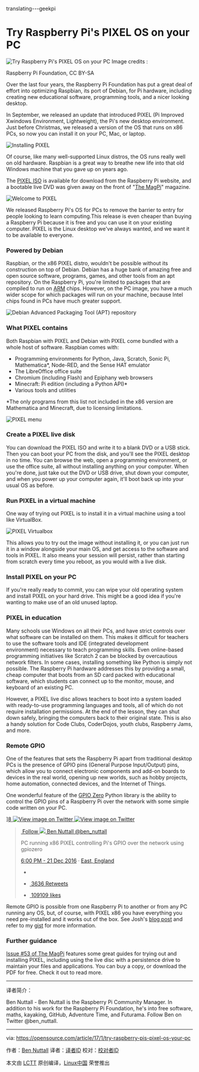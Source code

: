 translating---geekpi

Try Raspberry Pi's PIXEL OS on your PC
============================================================


 ![Try Raspberry Pi's PIXEL OS on your PC](https://opensource.com/sites/default/files/styles/image-full-size/public/images/life/virtualbox_pixel_raspberrypi.jpg?itok=bEdS8qpi "Try Raspberry Pi's PIXEL OS on your PC") 
Image credits : 

Raspberry Pi Foundation, CC BY-SA

Over the last four years, the Raspberry Pi Foundation has put a great deal of effort into optimizing Raspbian, its port of Debian, for Pi hardware, including creating new educational software, programming tools, and a nicer looking desktop.

In September, we released an update that introduced PIXEL (Pi Improved Xwindows Environment, Lightweight), the Pi's new desktop environment. Just before Christmas, we released a version of the OS that runs on x86 PCs, so now you can install it on your PC, Mac, or laptop.

 ![Installing PIXEL](https://opensource.com/sites/default/files/pixel_0.jpg "Installing PIXEL") 

Of course, like many well-supported Linux distros, the OS runs really well on old hardware. Raspbian is a great way to breathe new life into that old Windows machine that you gave up on years ago.

The [PIXEL ISO][13] is available for download from the Raspberry Pi website, and a bootable live DVD was given away on the front of "[The MagPi][14]" magazine.

 ![Welcome to PIXEL](https://opensource.com/sites/default/files/welcome-to-pixel.jpg "Welcome to PIXEL") 

We released Raspberry Pi's OS for PCs to remove the barrier to entry for people looking to learn computing.This release is even cheaper than buying a Raspberry Pi because it is free and you can use it on your existing computer. PIXEL is the Linux desktop we've always wanted, and we want it to be available to everyone.

### Powered by Debian

Raspbian, or the x86 PIXEL distro, wouldn't be possible without its construction on top of Debian. Debian has a huge bank of amazing free and open source software, programs, games, and other tools from an apt repository. On the Raspberry Pi, you're limited to packages that are compiled to run on [ARM][15] chips. However, on the PC image, you have a much wider scope for which packages will run on your machine, because Intel chips found in PCs have much greater support.

 ![Debian Advanced Packaging Tool (APT) repository](https://opensource.com/sites/default/files/apt.png "Debian Advanced Packaging Tool (APT) repository") 

### What PIXEL contains

Both Raspbian with PIXEL and Debian with PIXEL come bundled with a whole host of software. Raspbian comes with:

*   Programming environments for Python, Java, Scratch, Sonic Pi, Mathematica*, Node-RED, and the Sense HAT emulator
*   The LibreOffice office suite
*   Chromium (including Flash) and Epiphany web browsers
*   Minecraft: Pi edition (including a Python API)*
*   Various tools and utilities

*The only programs from this list not included in the x86 version are Mathematica and Minecraft, due to licensing limitations.

 ![PIXEL menu](https://opensource.com/sites/default/files/pixel-menu.png "PIXEL menu") 

### Create a PIXEL live disk

You can download the PIXEL ISO and write it to a blank DVD or a USB stick. Then you can boot your PC from the disk, and you'll see the PIXEL desktop in no time. You can browse the web, open a programming environment, or use the office suite, all without installing anything on your computer. When you're done, just take out the DVD or USB drive, shut down your computer, and when you power up your computer again, it'll boot back up into your usual OS as before.

### Run PIXEL in a virtual machine

One way of trying out PIXEL is to install it in a virtual machine using a tool like VirtualBox.

 ![PIXEL Virtualbox](https://opensource.com/sites/default/files/pixel-virtualbox.png "PIXEL Virtualbox") 

This allows you to try out the image without installing it, or you can just run it in a window alongside your main OS, and get access to the software and tools in PIXEL. It also means your session will persist, rather than starting from scratch every time you reboot, as you would with a live disk.

### Install PIXEL on your PC

If you're really ready to commit, you can wipe your old operating system and install PIXEL on your hard drive. This might be a good idea if you're wanting to make use of an old unused laptop.

### PIXEL in education

Many schools use Windows on all their PCs, and have strict controls over what software can be installed on them. This makes it difficult for teachers to use the software tools and IDE (integrated development environment) necessary to teach programming skills. Even online-based programming initiatives like Scratch 2 can be blocked by overcautious network filters. In some cases, installing something like Python is simply not possible. The Raspberry Pi hardware addresses this by providing a small, cheap computer that boots from an SD card packed with educational software, which students can connect up to the monitor, mouse, and keyboard of an existing PC.

However, a PIXEL live disc allows teachers to boot into a system loaded with ready-to-use programming languages and tools, all of which do not require installation permissions. At the end of the lesson, they can shut down safely, bringing the computers back to their original state. This is also a handy solution for Code Clubs, CoderDojos, youth clubs, Raspberry Jams, and more.

### Remote GPIO

One of the features that sets the Raspberry Pi apart from traditional desktop PCs is the presence of GPIO pins (General Purpose Input/Output) pins, which allow you to connect electronic components and add-on boards to devices in the real world, opening up new worlds, such as hobby projects, home automation, connected devices, and the Internet of Things.

One wonderful feature of the [GPIO Zero][16] Python library is the ability to control the GPIO pins of a Raspberry Pi over the network with some simple code written on your PC.

<twitterwidget class="twitter-tweet twitter-tweet-rendered" id="twitter-widget-0" data-tweet-id="811511740907261952" style="position: static; visibility: visible; display: block; transform: rotate(0deg); max-width: 100%; width: 500px; min-width: 220px; margin-top: 10px; margin-bottom: 10px;">

<article class="MediaCard
           MediaCard--mediaForward

           customisable-border" data-scribe="component:card" dir="ltr">[][11][
 ![View image on Twitter](https://pbs.twimg.com/media/C0MRi_lWgAAvUOp.jpg:small "View image on Twitter") 
][8][
 ![View image on Twitter](https://pbs.twimg.com/media/C0MRkoCWgAAbxxi.jpg:small "View image on Twitter") 
][9][
 ![View image on Twitter](https://pbs.twimg.com/media/C0MRmmsXEAAPpNU.jpg:small "View image on Twitter") 
][10]</article>

> [ Follow][1][
>  ![](https://pbs.twimg.com/profile_images/528155792013160448/cobxlRc8_normal.jpeg) 
> Ben Nuttall @ben_nuttall][5]
> 
> PC running x86 PIXEL controlling Pi's GPIO over the network using gpiozero
> 
> [<time class="dt-updated" datetime="2016-12-21T10:00:50+0000" pubdate="" title="Time posted: 21 Dec 2016, 10:00:50 (UTC)">6:00 PM - 21 Dec 2016</time>][6] · [East, England][7]
> 
> *   [][2]
> 
> *   [ 3636 Retweets][3]
> 
> *   [ 109109 likes][4]

</twitterwidget>

Remote GPIO is possible from one Raspberry Pi to another or from any PC running any OS, but, of course, with PIXEL x86 you have everything you need pre-installed and it works out of the box. See Josh's [blog post][17] and refer to my [gist][18] for more information.

### Further guidance

[Issue #53 of The MagPi][19] features some great guides for trying out and installing PIXEL, including using the live disc with a persistence drive to maintain your files and applications. You can buy a copy, or download the PDF for free. Check it out to read more.

--------------------------------------------------------------------------------

译者简介：

Ben Nuttall - Ben Nuttall is the Raspberry Pi Community Manager. In addition to his work for the Raspberry Pi Foundation, he's into free software, maths, kayaking, GitHub, Adventure Time, and Futurama. Follow Ben on Twitter @ben_nuttall.

--------------------------------------------------------------------------------

via: https://opensource.com/article/17/1/try-raspberry-pis-pixel-os-your-pc

作者：[Ben Nuttall][a]
译者：[译者ID](https://github.com/译者ID)
校对：[校对者ID](https://github.com/校对者ID)

本文由 [LCTT](https://github.com/LCTT/TranslateProject) 原创编译，[Linux中国](https://linux.cn/) 荣誉推出

[a]:https://opensource.com/users/bennuttall
[1]:https://twitter.com/ben_nuttall
[2]:https://twitter.com/intent/tweet?in_reply_to=811511740907261952
[3]:https://twitter.com/intent/retweet?tweet_id=811511740907261952
[4]:https://twitter.com/intent/like?tweet_id=811511740907261952
[5]:https://twitter.com/ben_nuttall
[6]:https://twitter.com/ben_nuttall/status/811511740907261952
[7]:https://twitter.com/search?q=place%3A3bc1b6cfd27ef7f6
[8]:https://twitter.com/ben_nuttall/status/811511740907261952/photo/1
[9]:https://twitter.com/ben_nuttall/status/811511740907261952/photo/1
[10]:https://twitter.com/ben_nuttall/status/811511740907261952/photo/1
[11]:https://twitter.com/ben_nuttall/status/811511740907261952/photo/1
[12]:https://opensource.com/article/17/1/try-raspberry-pis-pixel-os-your-pc?rate=iqVrGV3EhwRuqh68sf6Zye6Y7VSpXRCUQoZV3sg-QJM
[13]:http://downloads.raspberrypi.org/pixel_x86/images/pixel_x86-2016-12-13/
[14]:https://www.raspberrypi.org/magpi/issues/53/
[15]:https://en.wikipedia.org/wiki/ARM_Holdings
[16]:http://gpiozero.readthedocs.io/
[17]:http://www.allaboutcode.co.uk/single-post/2016/12/21/GPIOZero-Remote-GPIO-with-PIXEL-x86
[18]:https://gist.github.com/bennuttall/572789b0aa5fc2e7c05c7ada1bdc813e
[19]:https://www.raspberrypi.org/magpi/issues/53/
[20]:https://opensource.com/user/26767/feed
[21]:https://opensource.com/article/17/1/try-raspberry-pis-pixel-os-your-pc#comments
[22]:https://opensource.com/users/bennuttall
